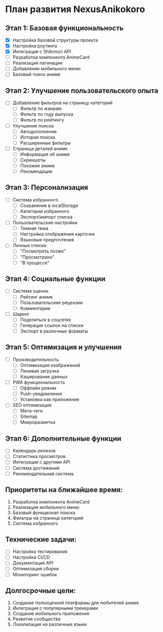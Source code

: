 # План развития NexusAnikokoro

## Этап 1: Базовая функциональность
- [x] Настройка базовой структуры проекта
- [x] Настройка роутинга
- [x] Интеграция с Shikimori API
- [ ] Разработка компонента AnimeCard
- [ ] Реализация пагинации
- [ ] Добавление мобильного меню
- [ ] Базовый поиск аниме

## Этап 2: Улучшение пользовательского опыта
- [ ] Добавление фильтров на страницу категорий
  - [ ] Фильтр по жанрам
  - [ ] Фильтр по году выпуска
  - [ ] Фильтр по рейтингу
- [ ] Улучшение поиска
  - [ ] Автодополнение
  - [ ] История поиска
  - [ ] Расширенные фильтры
- [ ] Страница деталей аниме
  - [ ] Информация об аниме
  - [ ] Скриншоты
  - [ ] Похожие аниме
  - [ ] Рекомендации

## Этап 3: Персонализация
- [ ] Система избранного
  - [ ] Сохранение в localStorage
  - [ ] Категории избранного
  - [ ] Экспорт/импорт списка
- [ ] Пользовательские настройки
  - [ ] Темная тема
  - [ ] Настройка отображения карточек
  - [ ] Языковые предпочтения
- [ ] Личные списки
  - [ ] "Посмотреть позже"
  - [ ] "Просмотрено"
  - [ ] "В процессе"

## Этап 4: Социальные функции
- [ ] Система оценок
  - [ ] Рейтинг аниме
  - [ ] Пользовательские рецензии
  - [ ] Комментарии
- [ ] Шаринг
  - [ ] Поделиться в соцсетях
  - [ ] Генерация ссылок на списки
  - [ ] Экспорт в различные форматы

## Этап 5: Оптимизация и улучшения
- [ ] Производительность
  - [ ] Оптимизация изображений
  - [ ] Ленивая загрузка
  - [ ] Кэширование данных
- [ ] PWA функциональность
  - [ ] Оффлайн режим
  - [ ] Push-уведомления
  - [ ] Установка как приложение
- [ ] SEO оптимизация
  - [ ] Мета-теги
  - [ ] Sitemap
  - [ ] Микроразметка

## Этап 6: Дополнительные функции
- [ ] Календарь релизов
- [ ] Статистика просмотров
- [ ] Интеграция с другими API
- [ ] Система достижений
- [ ] Рекомендательная система

## Приоритеты на ближайшее время:
1. Разработка компонента AnimeCard
2. Реализация мобильного меню
3. Базовый функционал поиска
4. Фильтры на странице категорий
5. Система избранного

## Технические задачи:
- [ ] Настройка тестирования
- [ ] Настройка CI/CD
- [ ] Документация API
- [ ] Оптимизация сборки
- [ ] Мониторинг ошибок

## Долгосрочные цели:
1. Создание полноценной платформы для любителей аниме
2. Интеграция с популярными трекерами
3. Создание мобильного приложения
4. Развитие сообщества
5. Локализация на различные языки 